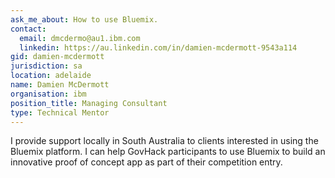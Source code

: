 ```yaml
---
ask_me_about: How to use Bluemix.
contact:
  email: dmcdermo@au1.ibm.com
  linkedin: https://au.linkedin.com/in/damien-mcdermott-9543a114
gid: damien-mcdermott
jurisdiction: sa
location: adelaide
name: Damien McDermott
organisation: ibm
position_title: Managing Consultant
type: Technical Mentor
---
```


I provide support locally in South Australia to clients interested in using the Bluemix platform. I can help GovHack participants to use Bluemix to build an innovative proof of concept app as part of their competition entry.